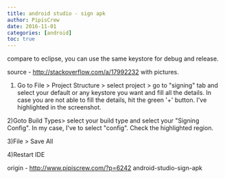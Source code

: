 ```yaml
---
title: android studio - sign apk
author: PipisCrew
date: 2016-11-01
categories: [android]
toc: true
---
```


compare to eclipse, you can use the same keystore for debug and release.

source - http://stackoverflow.com/a/17992232 with pictures.

1) Go to File > Project Structure > select project > go to "signing" tab and select your default or any keystore you want and fill all the details. In case you are not able to fill the details, hit the green '+' button. I've highlighted in the screenshot.

2)Goto Build Types> select your build type and select your "Signing Config". In my case, I've to select "config". Check the highlighted region. 

3)File > Save All

4)Restart IDE

origin - http://www.pipiscrew.com/?p=6242 android-studio-sign-apk